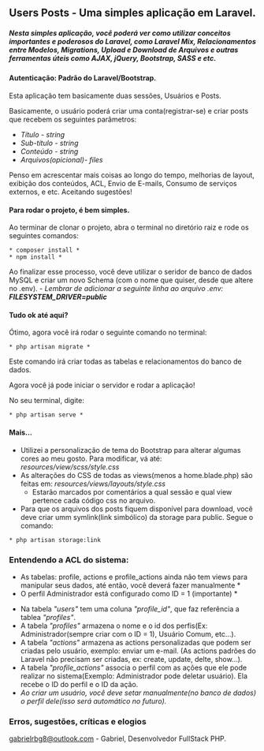## Users Posts - Uma simples aplicação em Laravel.


##### Nesta simples aplicação, você poderá ver como utilizar conceitos importantes e poderosos do Laravel, como Laravel Mix, Relacionamentos entre Modelos, Migrations, Upload e Download de Arquivos e outras ferramentas úteis como AJAX, jQuery, Bootstrap, SASS e etc.

#### Autenticação: Padrão do Laravel/Bootstrap.

Esta aplicação tem basicamente duas sessões, Usuários e Posts.

Basicamente, o usuário poderá criar uma conta(registrar-se) e criar posts que recebem os seguintes parâmetros:
- *Título - string*
- *Sub-título - string*
- *Conteúdo - string*
- *Arquivos(opicional)- files*

Penso em acrescentar mais coisas ao longo do tempo, melhorias de layout, exibição dos conteúdos, ACL, Envio de E-mails, Consumo de serviços externos, e etc. Aceitando sugestões!

#### Para rodar o projeto, é bem simples.
Ao terminar de clonar o projeto, abra o terminal no diretório raiz e rode os seguintes comandos:
```
* composer install *
* npm install *
```
Ao finalizar esse processo, você deve utilizar o seridor de banco de dados MySQL e criar um novo Schema (com o nome que quiser, desde que altere no .env).
*- Lembrar de adicionar a seguinte linha ao arquivo .env: __FILESYSTEM_DRIVER=public__*

#### Tudo ok até aqui? #
Ótimo, agora você irá rodar o seguinte comando no terminal:
```
* php artisan migrate *
```
Este comando irá criar todas as tabelas e relacionamentos do banco de dados.

Agora você já pode iniciar o servidor e rodar a aplicação!

No seu terminal, digite: 
```
* php artisan serve *
```

#### Mais...
- Utilizei a personalização de tema do Bootstrap para alterar algumas cores ao meu gosto. Para modificar, vá até: *resources/view/scss/style.css*
- As alterações do CSS de todas as views(menos a home.blade.php) são feitas em: *resources/views/layouts/style.css*
    - Estarão marcados por comentários a qual sessão e qual view pertence cada código css no arquivo.
- Para que os arquivos dos posts fiquem disponível para download, você deve criar umm symlink(link simbólico) da storage para public. Segue o comando:
```
* php artisan storage:link
```
### Entendendo a ACL do sistema: 
* As tabelas: profile, actions e profile_actions ainda não tem views para manipular seus dados, até então, você deverá fazer manualmente *
* O perfil Administrador está configurado como ID = 1 (importante) *

- Na tabela *"users"* tem uma coluna *"profile_id"*, que faz referência a tablea *"profiles"*.
- A tabela *"profiles"* armazena o nome e o id dos perfis(Ex: Administrador(sempre criar com o ID = 1), Usuário Comum, etc...).
- A tabela *"actions"* armazena as actions personalizadas que podem ser criadas pelo usuário, exemplo: enviar um e-mail. (As actions padrões do Laravel não precisam ser criadas, ex: create, update, delte, show...).
- A tabela *"profile_actions"* associa o perfil com as ações que ele pode realizar no sistema(Exemplo: Administrador pode deletar usuário). Ela recebe o ID do perfil e o ID da ação.
- *Ao criar um usuário, você deve setar manualmente(no banco de dados) o perfil dele(isso será automático no futuro).*


### Erros, sugestões, críticas e elogios ###
gabrielrbg8@outlook.com - Gabriel, Desenvolvedor FullStack PHP.
